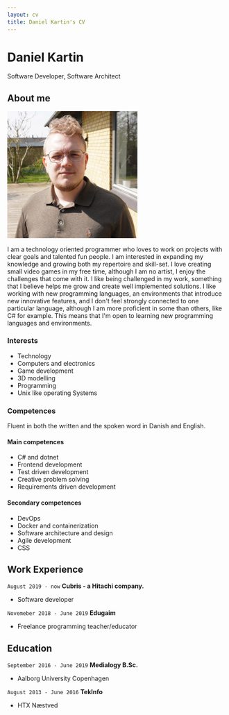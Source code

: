 ```yaml
---
layout: cv
title: Daniel Kartin's CV
---
```

# Daniel Kartin
Software Developer, Software Architect

## About me

<img src="/media/profilepicture.jpeg" alt="Me" width="300" height="auto">

I am a technology oriented programmer who loves to work on projects with clear goals and talented fun people. I am interested in expanding my knowledge and growing both my repertoire and skill-set. I love creating small video games in my free time, although I am no artist, I enjoy the challenges that come with it. I like being challenged in my work, something that I believe helps me grow and create well implemented solutions. I like working with new programming languages, an environments that introduce new innovative features, and I don't feel strongly connected to one particular language, although I am more proficient in some than others, like C# for example. This means that I'm open to learning new programming languages and environments.

### Interests

- Technology
- Computers and electronics
- Game development
- 3D modelling
- Programming
- Unix like operating Systems


### Competences

Fluent in both the written and the spoken word in Danish and English.

#### Main competences

- C# and dotnet
- Frontend development
- Test driven development
- Creative problem solving
- Requirements driven development

#### Secondary competences

- DevOps
- Docker and containerization
- Software architecture and design
- Agile development
- CSS

## Work Experience

`August 2019 - now`
__Cubris - a Hitachi company.__

- Software developer

`Novemeber 2018 - June 2019`
__Edugaim__

- Freelance programming teacher/educator

## Education

`September 2016 - June 2019`
__Medialogy B.Sc.__

- Aalborg University Copenhagen

`August 2013 - June 2016`
__TekInfo__

- HTX Næstved

<!-- ### Footer

Last updated: Aug 2024 -->


